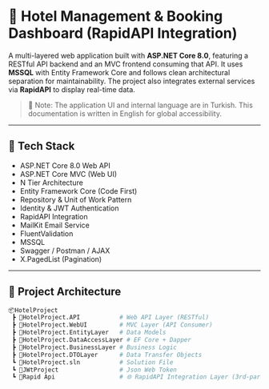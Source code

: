 # 🏨 Hotel Management & Booking Dashboard (RapidAPI Integration)

A multi-layered web application built with **ASP.NET Core 8.0**, featuring a RESTful API backend and an MVC frontend consuming that API. It uses **MSSQL** with Entity Framework Core and follows clean architectural separation for maintainability. The project also integrates external services via **RapidAPI** to display real-time data.


> 📌 Note: The application UI and internal language are in Turkish. This documentation is written in English for global accessibility.

---

## 🚀 Tech Stack

- ASP.NET Core 8.0 Web API
- ASP.NET Core MVC (Web UI)
- N Tier Architecture
- Entity Framework Core (Code First)
- Repository & Unit of Work Pattern
- Identity & JWT Authentication
- RapidAPI Integration
- MailKit Email Service
- FluentValidation
- MSSQL
- Swagger / Postman / AJAX
- X.PagedList (Pagination)

---

## 🔧 Project Architecture

```bash
📦HotelProject
 ┣ 📂HotelProject.API           # Web API Layer (RESTful)
 ┣ 📂HotelProject.WebUI         # MVC Layer (API Consumer)
 ┣ 📂HotelProject.EntityLayer   # Data Models
 ┣ 📂HotelProject.DataAccessLayer # EF Core + Dapper
 ┣ 📂HotelProject.BusinessLayer # Business Logic
 ┣ 📂HotelProject.DTOLayer      # Data Transfer Objects
 ┗ 📜HotelProject.sln           # Solution File
 ┗ 📜JWtProject                 # Json Web Token
 ┗ 📜Rapid Api                  # 🌐 RapidAPI Integration Layer (3rd-party APIs)
 ```


